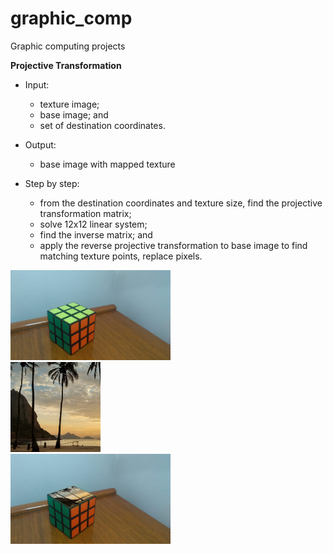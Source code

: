 # graphic_comp
Graphic computing projects

**Projective Transformation**
- Input:
  - texture image;
  - base image; and
  - set of destination coordinates.
- Output:
  - base image with mapped texture

- Step by step:
  - from the destination coordinates and texture size, find the projective transformation matrix;
  - solve 12x12 linear system;
  - find the inverse matrix; and
  - apply the reverse projective transformation to base image to find matching texture points, replace pixels.

<div margin-left="10">
  <div>
    <img src="https://raw.githubusercontent.com/gabrielpalermo/graphic_comp/master/img/base.jpg" alt="base_image" title="Base image" width="256" height="144" />
  </div>
  <div>
    <img src="https://raw.githubusercontent.com/gabrielpalermo/graphic_comp/master/img/texture.jpg" alt="texture_image" title="Texure image" width="144" height="144" />
  </div>
  <div>
    <img src="https://raw.githubusercontent.com/gabrielpalermo/graphic_comp/master/img/res2.jpg" alt="result_image" title="Mapped texture on base image" width="256" height="144" />
  </div>
</div>
 
